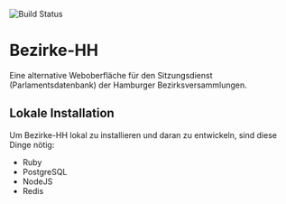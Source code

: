 ![Build Status](https://github.com/tbk303/bezirkr/workflows/main/badge.svg)

# Bezirke-HH

Eine alternative Weboberfläche für den Sitzungsdienst (Parlamentsdatenbank) der Hamburger Bezirksversammlungen.

## Lokale Installation

Um Bezirke-HH lokal zu installieren und daran zu entwickeln, sind diese Dinge nötig:

- Ruby
- PostgreSQL
- NodeJS
- Redis

